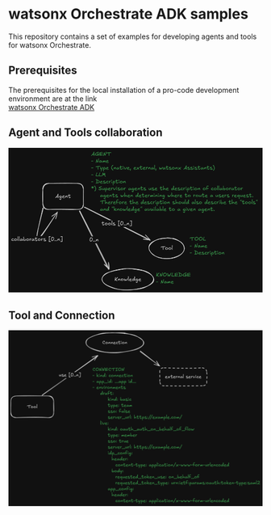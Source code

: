 # watsonx Orchestrate ADK samples
This repository contains a set of examples for developing agents and tools for watsonx Orchestrate.

## Prerequisites
The prerequisites for the local installation of a pro-code development environment are at the link<br>
[watsonx Orchestrate ADK](https://github.com/IBM/ibm-watsonx-orchestrate-adk)

## Agent and Tools collaboration

<img src="./images/agent-tools.png" >

## Tool and Connection

<img src="./images/tool-connection.png" >
